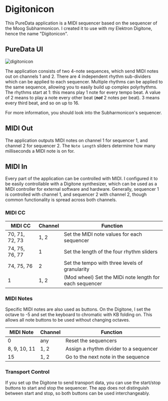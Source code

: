 # Digitonicon
This PureData application is a MIDI sequencer based on the sequencer of the Moog Subharmonicon. I created it to use with my Elektron Digitone, hence the name "Digitonicon".


## PureData UI
![digitonicon](https://github.com/user-attachments/assets/1b2fcf47-5293-4bfd-851c-eef0cf39a82a)

The application consists of two 4-note sequences, which send MIDI notes out on channels 1 and 2. There are 4 independent rhythm sub-dividers which can be applied to each sequencer. Multiple rhythms can be applied to the same sequence, allowing you to easily build up complex polyrhythms. The rhythms start at 1: this means play 1 note for every tempo beat. A value of 2 means to play a note every other beat (**_not_** 2 notes per beat). 3 means every third beat, and so on up to 16.

For more information, you should look into the Subharmonicon's sequencer.


## MIDI Out
The application outputs MIDI notes on channel 1 for sequencer 1, and channel 2 for sequencer 2. The `Note Length` sliders determine how many milliseconds a MIDI note is on for.


## MIDI In
Every part of the application can be controlled with MIDI. I configured it to be easily controllable with a Digitone synthesizer, which can be used as a MIDI controller for external software and hardware. Generally, sequencer 1 is controlled with channel 1, and sequencer 2 with channel 2, though common functionality is spread across both channels.

### MIDI CC
| MIDI CC | Channel | Function |
| --- | --- | --- |
| 70, 71, 72, 73 | 1, 2 | Set the MIDI note values for each sequencer |
| 74, 75, 76, 77 | 1 | Set the length of the four rhythm sliders |
| 74, 75, 76 | 2 | Set the tempo with three levels of granularity |
| 1 | 1, 2 | (Mod wheel) Set the MIDi note length for each sequencer |


### MIDI Notes
Specific MIDI notes are also used as buttons. 
On the Digitone, I set the octave to -5 and set the keyboard to chromatic with KB folding on. This allows all note buttons to be used without changing octaves.

| MIDI Note |  Channel | Function |
| --- | --- | --- |
| 0 | any | Reset the sequencers |
| 8, 9, 10, 11 | 1, 2 | Assign a rhythm divider to a sequencer |
| 15 | 1, 2 | Go to the next note in the sequence |


### Transport Control
If you set up the Digitone to send transport data, you can use the start/stop buttons to start and stop the sequencer. The app does not distinguish between start and stop, so both buttons can be used interchangeably.


